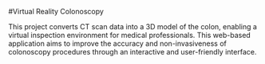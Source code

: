 #Virtual Reality Colonoscopy

This project converts CT scan data into a 3D model of the colon, enabling a virtual inspection environment for medical professionals. This web-based application aims to improve the accuracy and non-invasiveness of colonoscopy procedures through an interactive and user-friendly interface.
